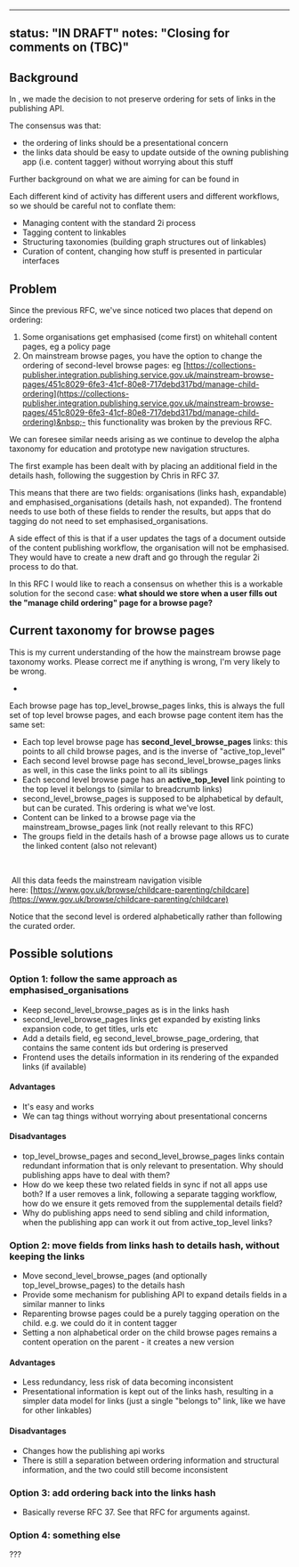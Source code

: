 &nbsp;

&nbsp;

---
status: "IN DRAFT"
notes: "Closing for comments on (TBC)"
---

## Background

In , we made the decision to not preserve ordering for sets of links in the publishing API.

The consensus was that:

- the ordering of links should be a presentational concern
- the links data should be easy to update outside of the owning publishing app (i.e. content tagger) without worrying about this stuff

Further background on what we are aiming for can be found in&nbsp;

Each different kind of activity has different users and different workflows, so we should be careful not to conflate them:

- Managing content with the standard 2i process
- Tagging content to linkables
- Structuring taxonomies (building graph structures out of linkables)
- Curation of content, changing how stuff is presented in particular interfaces

## Problem

Since the previous RFC, we've since noticed two places that depend on ordering:

1. Some organisations get emphasised (come first) on whitehall content pages, eg a policy page
2. On mainstream browse pages, you have the option to change the ordering of second-level browse pages: eg&nbsp;[https://collections-publisher.integration.publishing.service.gov.uk/mainstream-browse-pages/451c8029-6fe3-41cf-80e8-717debd317bd/manage-child-ordering](https://collections-publisher.integration.publishing.service.gov.uk/mainstream-browse-pages/451c8029-6fe3-41cf-80e8-717debd317bd/manage-child-ordering)&nbsp;- this functionality was broken by the previous RFC.

We can foresee similar needs arising as we continue to develop the alpha taxonomy for education and prototype new navigation structures.

The first example has been dealt with by placing an additional field in the details hash, following the suggestion by Chris in RFC 37.

This means that there are two fields: organisations (links hash, expandable) and emphasised\_organisations (details hash, not expanded). The frontend needs to use both of these fields to render the results, but apps that do tagging do not need to set emphasised\_organisations.

A side effect of this is that if a user updates the tags of a document outside of the content publishing workflow, the organisation will not be emphasised. They would have to create a new draft and go through the regular 2i process to do that.&nbsp;

In this RFC I would like to reach a consensus on whether this is a workable solution for the second case: **what should we store when a user fills out the "manage child ordering" page for a browse page?**

## Current taxonomy for browse pages

This is my current understanding of the how the mainstream browse page taxonomy works. Please correct me if anything is wrong, I'm very likely to be wrong.

- 

Each browse page has top\_level\_browse\_pages links, this is always the full set of top level browse pages, and each browse page content item has the same set:&nbsp;

- Each top level browse page has **second\_level\_browse\_pages** links: this points to all child browse pages, and is the inverse of "active\_top\_level"
- Each second level browse page has second\_level\_browse\_pages links as well, in this case the links point to all its siblings
- Each second level browse page has an **active\_top\_level** link pointing to the top level it belongs to (similar to breadcrumb links)
- second\_level\_browse\_pages is supposed to be alphabetical by default, but can be curated. This ordering is what we've lost.
- Content can be linked to a browse page via the mainstream\_browse\_pages link (not really relevant to this RFC)
- The groups field in the details hash of a browse page allows us to curate the linked content (also not relevant)

&nbsp;

&nbsp;All this data feeds the mainstream navigation visible here:&nbsp;[https://www.gov.uk/browse/childcare-parenting/childcare](https://www.gov.uk/browse/childcare-parenting/childcare)

Notice that the second level is ordered alphabetically rather than following the curated order.

## Possible solutions

### Option 1: follow the same approach as emphasised\_organisations

- Keep second\_level\_browse\_pages as is in the links hash
- second\_level\_browse\_pages links get expanded by existing links expansion code, to get titles, urls etc
- Add a details field, eg second\_level\_browse\_page\_ordering, that contains the same content ids but ordering is preserved
- Frontend uses the details information in its rendering of the expanded links (if available)

#### Advantages

- It's easy and works
- We can tag things without worrying about presentational concerns

#### Disadvantages

- top\_level\_browse\_pages and second\_level\_browse\_pages links contain redundant information that is only relevant to presentation. Why should publishing apps have to deal with them?
- How do we keep these two related fields in sync if not all apps use both? If a user removes a link, following a separate tagging workflow, how do we ensure it gets removed from the supplemental details field?
- Why do publishing apps need to send sibling and child information, when the publishing app can work it out from active\_top\_level links?

### Option 2: move fields from links hash to details hash, without keeping the links

- Move second\_level\_browse\_pages (and optionally top\_level\_browse\_pages) to the details hash
- Provide some mechanism for publishing API to expand details fields in a similar manner to links
- Reparenting browse pages could be a purely tagging operation on the child. e.g. we could do it in content tagger
- Setting a non alphabetical order on the child browse pages remains a content operation on the parent - it creates a new version

#### Advantages

- Less redundancy, less risk of data becoming inconsistent
- Presentational information is kept out of the links hash, resulting in a simpler data model for links (just a single "belongs to" link, like we have for other linkables)&nbsp;

#### Disadvantages

- Changes how the publishing api works
- There is still a separation between ordering information and structural information, and the two could still become inconsistent

### Option 3: add ordering back into the links hash

- Basically reverse RFC 37. See that RFC for arguments against.

### Option 4: something else

???

&nbsp;

&nbsp;

&nbsp;

&nbsp;

&nbsp;

&nbsp;

&nbsp;

&nbsp;

&nbsp;

&nbsp;

&nbsp;

